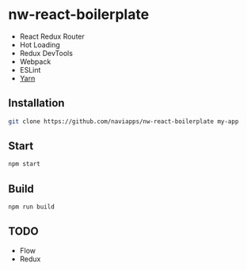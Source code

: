# nw-react-boilerplate

* React Redux Router
* Hot Loading
* Redux DevTools
* Webpack
* ESLint
* [Yarn](https://yarnpkg.com)

## Installation

```bash
git clone https://github.com/naviapps/nw-react-boilerplate my-app
```

## Start

```bash
npm start
```

## Build

```bash
npm run build
```

## TODO

* Flow
* Redux
